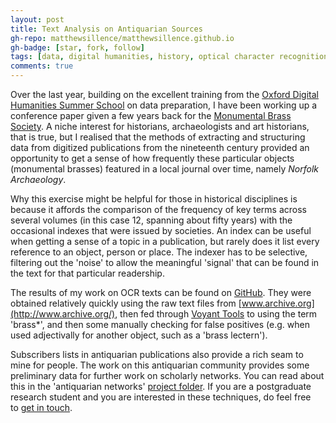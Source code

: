 ```yaml
---
layout: post
title: Text Analysis on Antiquarian Sources
gh-repo: matthewsillence/matthewsillence.github.io
gh-badge: [star, fork, follow]
tags: [data, digital humanities, history, optical character recognition, postgraduate research, text analysis]
comments: true
---
```

Over the last year, building on the excellent training from the [Oxford Digital Humanities Summer School](https://digital.humanities.ox.ac.uk/dhoxss) on data preparation, I have been working up a conference paper given a few years back for the [Monumental Brass Society](https://www.mbs-brasses.co.uk/). A niche interest for historians, archaeologists and art historians, that is true, but I realised that the methods of extracting and structuring data from digitized publications from the nineteenth century provided an opportunity to get a sense of how frequently these particular objects (monumental brasses) featured in a local journal over time, namely _Norfolk Archaeology_.   

Why this exercise might be helpful for those in historical disciplines is because it affords the comparison of the frequency of key terms across several volumes (in this case 12, spanning about fifty years) with the occasional indexes that were issued by societies. An index can be useful when getting a sense of a topic in a publication, but rarely does it list every reference to an object, person or place. The indexer has to be selective, filtering out the 'noise' to allow the meaningful 'signal' that can be found in the text for that particular readership.

The results of my work on OCR texts can be found on [GitHub](https://github.com/matthewsillence/antiquarian_networks/blob/master/Norfolk_Archaeology_Brasses.xlsx). They were obtained relatively quickly using the raw text files from [www.archive.org](http://www.archive.org/), then fed through [Voyant Tools](https://voyant-tools.org/) to using the term 'brass*', and then some manually checking for false positives (e.g. when used adjectivally for another object, such as a 'brass lectern').

Subscribers lists in antiquarian publications also provide a rich seam to mine for people. The work on this antiquarian community provides some preliminary data for further work on scholarly networks. You can read about this in the 'antiquarian networks' [project folder](https://github.com/matthewsillence/antiquarian_networks). If you are a postgraduate research student and you are interested in these techniques, do feel free to [get in touch](https://people.uea.ac.uk/m_sillence).
